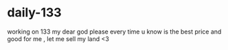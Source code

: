 # daily-133
working on 133
my dear god please every time u know is the best price and good for me , let me sell my land <3
